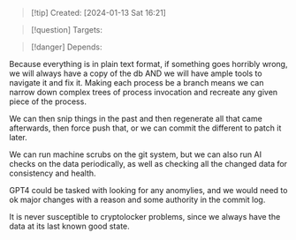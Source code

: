 
>[!tip] Created: [2024-01-13 Sat 16:21]

>[!question] Targets: 

>[!danger] Depends: 

Because everything is in plain text format, if something goes horribly wrong, we will always have a copy of the db AND we will have ample tools to navigate it and fix it.
Making each process be a branch means we can narrow down complex trees of process invocation and recreate any given piece of the process.

We can then snip things in the past and then regenerate all that came afterwards, then force push that, or we can commit the different to patch it later.

We can run machine scrubs on the git system, but we can also run AI checks on the data periodically, as well as checking all the changed data for consistency and health.

GPT4 could be tasked with looking for any anomylies, and we would need to ok major changes with a reason and some authority in the commit log.

It is never susceptible to cryptolocker problems, since we always have the data at its last known good state.